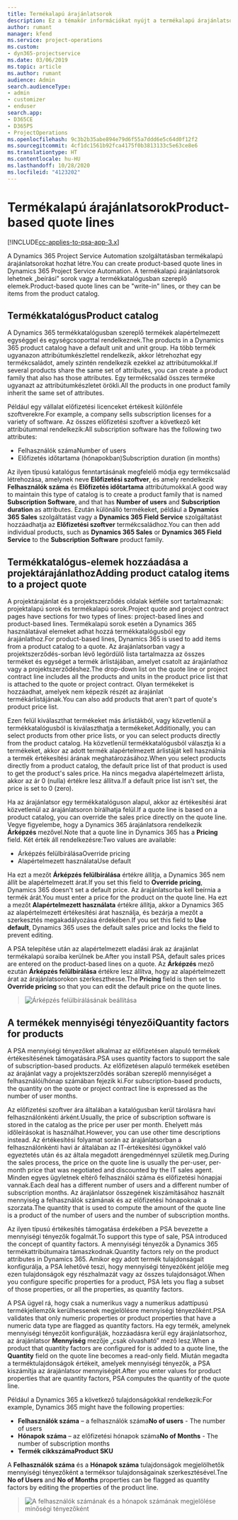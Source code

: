 ```yaml
---
title: Termékalapú árajánlatsorok
description: Ez a témakör információkat nyújt a termékalapú árajánlatsorokról.
author: rumant
manager: kfend
ms.service: project-operations
ms.custom:
- dyn365-projectservice
ms.date: 03/06/2019
ms.topic: article
ms.author: rumant
audience: Admin
search.audienceType:
- admin
- customizer
- enduser
search.app:
- D365CE
- D365PS
- ProjectOperations
ms.openlocfilehash: 9c3b2b35abe894e79d6f55a7ddd6e5c64d0f12f2
ms.sourcegitcommit: 4cf1dc1561b92fca4175f0b3813133c5e63ce8e6
ms.translationtype: HT
ms.contentlocale: hu-HU
ms.lasthandoff: 10/28/2020
ms.locfileid: "4123202"
---
```

# <a name="product-based-quote-lines"></a><span data-ttu-id="86b6b-103">Termékalapú árajánlatsorok</span><span class="sxs-lookup"><span data-stu-id="86b6b-103">Product-based quote lines</span></span>

[!INCLUDE[cc-applies-to-psa-app-3.x](../includes/cc-applies-to-psa-app-3x.md)]


<span data-ttu-id="86b6b-104">A Dynamics 365 Project Service Automation szolgáltatásban termékalapú árajánlatsorokat hozhat létre.</span><span class="sxs-lookup"><span data-stu-id="86b6b-104">You can create product-based quote lines in Dynamics 365 Project Service Automation.</span></span> <span data-ttu-id="86b6b-105">A termékalapú árajánlatsorok lehetnek „beírási” sorok vagy a termékkatalógusban szereplő elemek.</span><span class="sxs-lookup"><span data-stu-id="86b6b-105">Product-based quote lines can be "write-in" lines, or they can be items from the product catalog.</span></span>

## <a name="product-catalog"></a><span data-ttu-id="86b6b-106">Termékkatalógus</span><span class="sxs-lookup"><span data-stu-id="86b6b-106">Product catalog</span></span>

<span data-ttu-id="86b6b-107">A Dynamics 365 termékkatalógusban szereplő termékek alapértelmezett egységgel és egységcsoporttal rendelkeznek.</span><span class="sxs-lookup"><span data-stu-id="86b6b-107">The products in a Dynamics 365 product catalog have a default unit and unit group.</span></span> <span data-ttu-id="86b6b-108">Ha több termék ugyanazon attribútumkészlettel rendelkezik, akkor létrehozhat egy termékcsaládot, amely szintén rendelkezik ezekkel az attribútumokkal.</span><span class="sxs-lookup"><span data-stu-id="86b6b-108">If several products share the same set of attributes, you can create a product family that also has those attributes.</span></span> <span data-ttu-id="86b6b-109">Egy termékcsalád összes terméke ugyanazt az attribútumkészletet örökli.</span><span class="sxs-lookup"><span data-stu-id="86b6b-109">All the products in one product family inherit the same set of attributes.</span></span>

<span data-ttu-id="86b6b-110">Például egy vállalat előfizetési licenceket értékesít különféle szoftverekre.</span><span class="sxs-lookup"><span data-stu-id="86b6b-110">For example, a company sells subscription licenses for a variety of software.</span></span> <span data-ttu-id="86b6b-111">Az összes előfizetési szoftver a következő két attribútummal rendelkezik:</span><span class="sxs-lookup"><span data-stu-id="86b6b-111">All subscription software has the following two attributes:</span></span>

- <span data-ttu-id="86b6b-112">Felhasználók száma</span><span class="sxs-lookup"><span data-stu-id="86b6b-112">Number of users</span></span> 
- <span data-ttu-id="86b6b-113">Előfizetés időtartama (hónapokban)</span><span class="sxs-lookup"><span data-stu-id="86b6b-113">Subscription duration (in months)</span></span>

<span data-ttu-id="86b6b-114">Az ilyen típusú katalógus fenntartásának megfelelő módja egy termékcsalád létrehozása, amelynek neve **Előfizetési szoftver**, és amely rendelkezik **Felhasználók száma** és **Előfizetés időtartama** attribútumokkal.</span><span class="sxs-lookup"><span data-stu-id="86b6b-114">A good way to maintain this type of catalog is to create a product family that is named **Subscription Software**, and that has **Number of users** and **Subscription duration** as attributes.</span></span> <span data-ttu-id="86b6b-115">Ezután különálló termékeket, például a **Dynamics 365 Sales** szolgáltatást vagy a **Dynamics 365 Field Service** szolgáltatást hozzáadhatja az **Előfizetési szoftver** termékcsaládhoz.</span><span class="sxs-lookup"><span data-stu-id="86b6b-115">You can then add individual products, such as **Dynamics 365 Sales** or **Dynamics 365 Field Service** to the **Subscription Software** product family.</span></span>

## <a name="adding-product-catalog-items-to-a-project-quote"></a><span data-ttu-id="86b6b-116">Termékkatalógus-elemek hozzáadása a projektárajánlathoz</span><span class="sxs-lookup"><span data-stu-id="86b6b-116">Adding product catalog items to a project quote</span></span>

<span data-ttu-id="86b6b-117">A projektárajánlat és a projektszerződés oldalak kétféle sort tartalmaznak: projektalapú sorok és termékalapú sorok.</span><span class="sxs-lookup"><span data-stu-id="86b6b-117">Project quote and project contract pages have sections for two types of lines: project-based lines and product-based lines.</span></span> <span data-ttu-id="86b6b-118">Termékalapú sorok esetén a Dynamics 365 használatával elemeket adhat hozzá termékkatalógusból egy árajánlathoz.</span><span class="sxs-lookup"><span data-stu-id="86b6b-118">For product-based lines, Dynamics 365 is used to add items from a product catalog to a quote.</span></span> <span data-ttu-id="86b6b-119">Az árajánlatsorban vagy a projektszerződés-sorban lévő legördülő lista tartalmazza az összes terméket és egységet a termék árlistájában, amelyet csatolt az árajánlathoz vagy a projektszerződéshez.</span><span class="sxs-lookup"><span data-stu-id="86b6b-119">The drop-down list on the quote line or project contract line includes all the products and units in the product price list that is attached to the quote or project contract.</span></span> <span data-ttu-id="86b6b-120">Olyan termékeket is hozzáadhat, amelyek nem képezik részét az árajánlat termékárlistájának.</span><span class="sxs-lookup"><span data-stu-id="86b6b-120">You can also add products that aren't part of quote's product price list.</span></span>

<span data-ttu-id="86b6b-121">Ezen felül kiválaszthat termékeket más árlistákból, vagy közvetlenül a termékkatalógusból is kiválaszthatja a termékeket.</span><span class="sxs-lookup"><span data-stu-id="86b6b-121">Additionally, you can select products from other price lists, or you can select products directly from the product catalog.</span></span> <span data-ttu-id="86b6b-122">Ha közvetlenül termékkatalógusból választja ki a termékeket, akkor az adott termék alapértelmezett árlistáját kell használnia a termék értékesítési árának meghatározásához.</span><span class="sxs-lookup"><span data-stu-id="86b6b-122">When you select products directly from a product catalog, the default price list of that product is used to get the product's sales price.</span></span> <span data-ttu-id="86b6b-123">Ha nincs megadva alapértelmezett árlista, akkor az ár 0 (nulla) értékre lesz állítva.</span><span class="sxs-lookup"><span data-stu-id="86b6b-123">If a default price list isn't set, the price is set to 0 (zero).</span></span>

<span data-ttu-id="86b6b-124">Ha az árajánlatsor egy termékkatalóguson alapul, akkor az értékesítési árat közvetlenül az árajánlatsoron bírálhatja felül.</span><span class="sxs-lookup"><span data-stu-id="86b6b-124">If a quote line is based on a product catalog, you can override the sales price directly on the quote line.</span></span> <span data-ttu-id="86b6b-125">Vegye figyelembe, hogy a Dynamics 365 árajánlatsora rendelkezik **Árképzés** mezővel.</span><span class="sxs-lookup"><span data-stu-id="86b6b-125">Note that a quote line in Dynamics 365 has a **Pricing** field.</span></span> <span data-ttu-id="86b6b-126">Két érték áll rendelkezésre:</span><span class="sxs-lookup"><span data-stu-id="86b6b-126">Two values are available:</span></span>

- <span data-ttu-id="86b6b-127">Árképzés felülbírálása</span><span class="sxs-lookup"><span data-stu-id="86b6b-127">Override pricing</span></span>  
- <span data-ttu-id="86b6b-128">Alapértelmezett használata</span><span class="sxs-lookup"><span data-stu-id="86b6b-128">Use default</span></span>

<span data-ttu-id="86b6b-129">Ha ezt a mezőt **Árképzés felülbírálása** értékre állítja, a Dynamics 365 nem állít be alapértelmezett árat.</span><span class="sxs-lookup"><span data-stu-id="86b6b-129">If you set this field to **Override pricing**, Dynamics 365 doesn't set a default price.</span></span> <span data-ttu-id="86b6b-130">Az árajánlatsorba kell beírnia a termék árát.</span><span class="sxs-lookup"><span data-stu-id="86b6b-130">You must enter a price for the product on the quote line.</span></span> <span data-ttu-id="86b6b-131">Ha ezt a mezőt **Alapértelmezett használata** értékre állítja, akkor a Dynamics 365 az alapértelmezett értékesítési árat használja, és bezárja a mezőt a szerkesztés megakadályozása érdekében.</span><span class="sxs-lookup"><span data-stu-id="86b6b-131">If you set this field to **Use default**, Dynamics 365 uses the default sales price and locks the field to prevent editing.</span></span>

<span data-ttu-id="86b6b-132">A PSA telepítése után az alapértelmezett eladási árak az árajánlat termékalapú soraiba kerülnek be.</span><span class="sxs-lookup"><span data-stu-id="86b6b-132">After you install PSA, default sales prices are entered on the product-based lines on a quote.</span></span> <span data-ttu-id="86b6b-133">Az **Árképzés** mező ezután **Árképzés felülbírálása** értékre lesz állítva, hogy az alapértelmezett árat az árajánlatsorokon szerkeszthesse.</span><span class="sxs-lookup"><span data-stu-id="86b6b-133">The **Pricing** field is then set to **Override pricing** so that you can edit the default price on the quote lines.</span></span>

> ![Árképzés felülbírálásának beállítása](media/basic-guide-10.png)
 
## <a name="quantity-factors-for-products"></a><span data-ttu-id="86b6b-135">A termékek mennyiségi tényezői</span><span class="sxs-lookup"><span data-stu-id="86b6b-135">Quantity factors for products</span></span>

<span data-ttu-id="86b6b-136">A PSA mennyiségi tényezőket alkalmaz az előfizetésen alapuló termékek értékesítésének támogatására.</span><span class="sxs-lookup"><span data-stu-id="86b6b-136">PSA uses quantity factors to support the sale of subscription-based products.</span></span> <span data-ttu-id="86b6b-137">Az előfizetésen alapuló termékek esetében az árajánlat vagy a projektszerződés sorában szereplő mennyiséget a felhasználói/hónap számában fejezik ki.</span><span class="sxs-lookup"><span data-stu-id="86b6b-137">For subscription-based products, the quantity on the quote or project contract line is expressed as the number of user months.</span></span>

<span data-ttu-id="86b6b-138">Az előfizetési szoftver ára általában a katalógusban kerül tárolásra havi felhasználónkénti árként.</span><span class="sxs-lookup"><span data-stu-id="86b6b-138">Usually, the price of subscription software is stored in the catalog as the price per user per month.</span></span> <span data-ttu-id="86b6b-139">Ehelyett más időleírásokat is használhat.</span><span class="sxs-lookup"><span data-stu-id="86b6b-139">However, you can use other time descriptions instead.</span></span> <span data-ttu-id="86b6b-140">Az értékesítési folyamat során az árajánlatsorban a felhasználónkénti havi ár általában az IT-értékesítési ügynökkel való egyeztetés után és az általa megadott árengedménnyel születik meg.</span><span class="sxs-lookup"><span data-stu-id="86b6b-140">During the sales process, the price on the quote line is usually the per-user, per-month price that was negotiated and discounted by the IT sales agent.</span></span> <span data-ttu-id="86b6b-141">Minden egyes ügyletnek eltérő felhasználói száma és előfizetési hónapjai vannak.</span><span class="sxs-lookup"><span data-stu-id="86b6b-141">Each deal has a different number of users and a different number of subscription months.</span></span> <span data-ttu-id="86b6b-142">Az árajánlatsor összegének kiszámításához használt mennyiség a felhasználók számának és az előfizetési hónapoknak a szorzata.</span><span class="sxs-lookup"><span data-stu-id="86b6b-142">The quantity that is used to compute the amount of the quote line is a product of the number of users and the number of subscription months.</span></span>

<span data-ttu-id="86b6b-143">Az ilyen típusú értékesítés támogatása érdekében a PSA bevezette a mennyiségi tényezők fogalmát.</span><span class="sxs-lookup"><span data-stu-id="86b6b-143">To support this type of sale, PSA introduced the concept of quantity factors.</span></span> <span data-ttu-id="86b6b-144">A mennyiségi tényezők a Dynamics 365 termékattribútumaira támaszkodnak.</span><span class="sxs-lookup"><span data-stu-id="86b6b-144">Quantity factors rely on the product attributes in Dynamics 365.</span></span> <span data-ttu-id="86b6b-145">Amikor egy adott termék tulajdonságait konfigurálja, a PSA lehetővé teszi, hogy mennyiségi tényezőként jelölje meg ezen tulajdonságok egy részhalmazát vagy az összes tulajdonságot.</span><span class="sxs-lookup"><span data-stu-id="86b6b-145">When you configure specific properties for a product, PSA lets you flag a subset of those properties, or all the properties, as quantity factors.</span></span>

<span data-ttu-id="86b6b-146">A PSA ügyel rá, hogy csak a numerikus vagy a numerikus adattípusú termékjellemzők kerülhessenek megjelölésre mennyiségi tényezőként.</span><span class="sxs-lookup"><span data-stu-id="86b6b-146">PSA validates that only numeric properties or product properties that have a numeric data type are flagged as quantity factors.</span></span> <span data-ttu-id="86b6b-147">Ha egy termék, amelynek mennyiségi tényezőit konfigurálják, hozzáadásra kerül egy árajánlatsorhoz, az árajánlatsor **Mennyiség** mezője „csak olvasható” mező lesz.</span><span class="sxs-lookup"><span data-stu-id="86b6b-147">When a product that quantity factors are configured for is added to a quote line, the **Quantity** field on the quote line becomes a read-only field.</span></span> <span data-ttu-id="86b6b-148">Miután megadta a terméktulajdonságok értékeit, amelyek mennyiségi tényezők, a PSA kiszámítja az árajánlatsor mennyiségét.</span><span class="sxs-lookup"><span data-stu-id="86b6b-148">After you enter values for product properties that are quantity factors, PSA computes the quantity of the quote line.</span></span>

<span data-ttu-id="86b6b-149">Például a Dynamics 365 a következő tulajdonságokkal rendelkezik:</span><span class="sxs-lookup"><span data-stu-id="86b6b-149">For example, Dynamics 365 might have the following properties:</span></span> 

- <span data-ttu-id="86b6b-150">**Felhasználók száma** – a felhasználók száma</span><span class="sxs-lookup"><span data-stu-id="86b6b-150">**No of users** - The number of users</span></span> 
- <span data-ttu-id="86b6b-151">**Hónapok száma** – az előfizetési hónapok száma</span><span class="sxs-lookup"><span data-stu-id="86b6b-151">**No of Months** - The number of subscription months</span></span>
- <span data-ttu-id="86b6b-152">**Termék cikkszáma**</span><span class="sxs-lookup"><span data-stu-id="86b6b-152">**Product SKU**</span></span> 

<span data-ttu-id="86b6b-153">A **Felhasználók száma** és a **Hónapok száma** tulajdonságok megjelölhetők mennyiségi tényezőként a terméksor tulajdonságainak szerkesztésével.</span><span class="sxs-lookup"><span data-stu-id="86b6b-153">Tne **No of Users** and **No of Months** properties can be flagged as quantity factors by editing the properties of the product line.</span></span> 

> ![A felhasználók számának és a hónapok számának megjelölése minőségi tényezőként](media/basic-guide-11.png)
 
